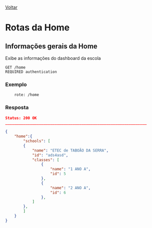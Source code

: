 [Voltar](menu.md)

# Rotas da Home

## Informações gerais da Home <a name="home"></a>

Exibe as informações do dashboard da escola

	GET /home
	REQUIRED authentication

### Exemplo
```
	rote: /home
```

### Resposta

```json
Status: 200 OK
_______________________________________________________________

{
    "home":{
		"schools": [
		{
			"name": "ETEC de TABOÃO DA SERRA",
			"id": "ads4asd",
			"classes": [
				{
					"name": "1 ANO A",
					"id": 5
				},
				{
					"name": "2 ANO A",
					"id": 6
				},
			]
		},
		]
    }
}
```